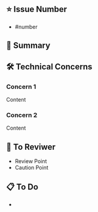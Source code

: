 
## ⭐️ Issue Number

- #number

## 🚩 Summary



## 🛠️ Technical Concerns

### Concern 1

Content

### Concern 2

Content

## 🙂 To Reviwer

- Review Point
- Caution Point

## 📋 To Do

- 
